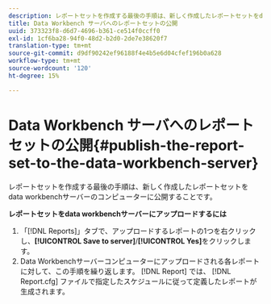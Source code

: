 ```yaml
---
description: レポートセットを作成する最後の手順は、新しく作成したレポートセットをdata workbenchサーバーのコンピューターに公開することです。
title: Data Workbench サーバへのレポートセットの公開
uuid: 373323f8-d6d7-4696-b361-ce514f0ccff0
exl-id: 1cf6ba28-94f0-48d2-b2d0-2de7e38620f7
translation-type: tm+mt
source-git-commit: d9df90242ef96188f4e4b5e6d04cfef196b0a628
workflow-type: tm+mt
source-wordcount: '120'
ht-degree: 15%

---
```


# Data Workbench サーバへのレポートセットの公開{#publish-the-report-set-to-the-data-workbench-server}

レポートセットを作成する最後の手順は、新しく作成したレポートセットをdata workbenchサーバーのコンピューターに公開することです。

**レポートセットをdata workbenchサーバーにアップロードするには**

1. 「[!DNL Reports]」タブで、アップロードするレポートの1つを右クリックし、**[!UICONTROL Save to server]**/**[!UICONTROL Yes]**&#x200B;をクリックします。
1. Data Workbenchサーバーコンピューターにアップロードされる各レポートに対して、この手順を繰り返します。
   [!DNL Report] では、 [!DNL Report.cfg] ファイルで指定したスケジュールに従って定義したレポートが生成されます。
